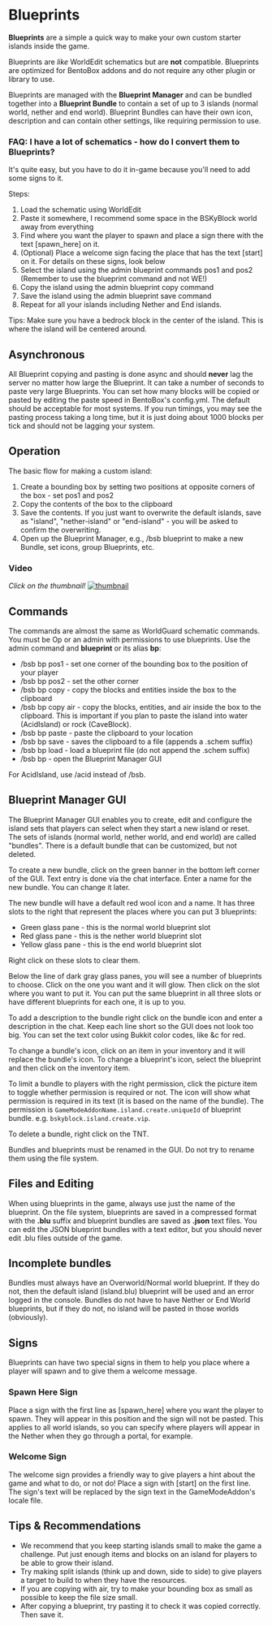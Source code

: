 # Blueprints
**Blueprints** are a simple a quick way to make your own custom starter islands inside the game.

Blueprints are *like* WorldEdit schematics but are **not** compatible. Blueprints are optimized for BentoBox addons and do not require any other plugin or library to use.

Blueprints are managed with the **Blueprint Manager** and can be bundled together into a **Blueprint Bundle** to contain a set of up to 3 islands (normal world, nether and end world). Blueprint Bundles can have their own icon, description and can contain other settings, like requiring permission to use.

### FAQ: I have a lot of schematics - how do I convert them to Blueprints?

It's quite easy, but you have to do it in-game because you'll need to add some signs to it.

Steps:

1. Load the schematic using WorldEdit
2. Paste it somewhere, I recommend some space in the BSKyBlock world away from everything
3. Find where you want the player to spawn and place a sign there with the text [spawn_here] on it.
4. (Optional) Place a welcome sign facing the place that has the text [start] on it. For details on these signs, look below
5. Select the island using the admin blueprint commands pos1 and pos2 (Remember to use the blueprint command and not WE!)
6. Copy the island using the admin blueprint copy command
7. Save the island using the admin blueprint save command
8. Repeat for all your islands including Nether and End islands.

Tips: Make sure you have a bedrock block in the center of the island. This is where the island will be centered around.

## Asynchronous
All Blueprint copying and pasting is done async and should __never__ lag the server no matter how large the Blueprint. It can take a number of seconds to paste very large Blueprints. You can set how many blocks will be copied or pasted by editing the paste speed in BentoBox's config.yml. The default should be acceptable for most systems. If you run timings, you may see the pasting process taking a long time, but it is just doing about 1000 blocks per tick and should not be lagging your system.

## Operation
The basic flow for making a custom island:

1. Create a bounding box by setting two positions at opposite corners of the box - set pos1 and pos2
2. Copy the contents of the box to the clipboard
3. Save the contents. If you just want to overwrite the default islands, save as "island", "nether-island" or "end-island" - you will be asked to confirm the overwriting.
4. Open up the Blueprint Manager, e.g., /bsb blueprint to make a new Bundle, set icons, group Blueprints, etc.

### Video
*Click on the thumbnail!*
[![thumbnail](https://user-images.githubusercontent.com/20014332/62939503-be4c5980-bdd1-11e9-8814-2253845cecd0.png)](https://youtu.be/4gvaG89uxAs)

## Commands
The commands are almost the same as WorldGuard schematic commands. You must be Op or an admin with permissions to use blueprints. Use the admin command and **blueprint** or its alias **bp**:

* /bsb bp pos1 - set one corner of the bounding box to the position of your player
* /bsb bp pos2 - set the other corner
* /bsb bp copy - copy the blocks and entities inside the box to the clipboard
* /bsb bp copy air - copy the blocks, entities, and air inside the box to the clipboard. This is important if you plan to paste the island into water (AcidIsland) or rock (CaveBlock).
* /bsb bp paste - paste the clipboard to your location
* /bsb bp save <name> - saves the clipboard to a file (appends a .schem suffix)
* /bsb bp load <name> - load a blueprint file (do not append the .schem suffix)
* /bsb bp - open the Blueprint Manager GUI

For AcidIsland, use /acid instead of /bsb.

## Blueprint Manager GUI
The Blueprint Manager GUI enables you to create, edit and configure the island sets that players can select when they start a new island or reset. The sets of islands (normal world, nether world, and end world) are called "bundles". There is a default bundle that can be customized, but not deleted. 

To create a new bundle, click on the green banner in the bottom left corner of the GUI. Text entry is done via the chat interface. Enter a name for the new bundle. You can change it later.

The new bundle will have a default red wool icon and a name. It has three slots to the right that represent the places where you can put 3 blueprints:

* Green glass pane - this is the normal world blueprint slot
* Red glass pane - this is the nether world blueprint slot
* Yellow glass pane - this is the end world blueprint slot

Right click on these slots to clear them.

Below the line of dark gray glass panes, you will see a number of blueprints to choose. Click on the one you want and it will glow. Then click on the slot where you want to put it. You can put the same blueprint in all three slots or have different blueprints for each one, it is up to you.

To add a description to the bundle right click on the bundle icon and enter a description in the chat. Keep each line short so the GUI does not look too big. You can set the text color using Bukkit color codes, like &c for red.

To change a bundle's icon, click on an item in your inventory and it will replace the bundle's icon. To change a blueprint's icon, select the blueprint and then click on the inventory item.

To limit a bundle to players with the right permission, click the picture item to toggle whether permission is required or not. The icon will show what permission is required in its text (it is based on the name of the bundle). The permission is `GameModeAddonName.island.create.uniqueId` of blueprint bundle. e.g. `bskyblock.island.create.vip`.

To delete a bundle, right click on the TNT.

Bundles and blueprints must be renamed in the GUI. Do not try to rename them using the file system.

## Files and Editing
When using blueprints in the game, always use just the name of the blueprint. On the file system, blueprints are saved in a compressed format with the **.blu** suffix and blueprint bundles are saved as **.json** text files. You can edit the JSON blueprint bundles with a text editor, but you should never edit .blu files outside of the game.

## Incomplete bundles
Bundles must always have an Overworld/Normal world blueprint. If they do not, then the default island (island.blu) blueprint will be used and an error logged in the console.
Bundles do not have to have Nether or End World blueprints, but if they do not, no island will be pasted in those worlds (obviously).

## Signs
Blueprints can have two special signs in them to help you place where a player will spawn and to give them a welcome message.

### Spawn Here Sign
Place a sign with the first line as [spawn_here] where you want the player to spawn. They will appear in this position and the sign will not be pasted. This applies to all world islands, so you can specify where players will appear in the Nether when they go through a portal, for example.

### Welcome Sign
The welcome sign provides a friendly way to give players a hint about the game and what to do, or not do! Place a sign with [start] on the first line. The sign's text will be replaced by the sign text in the GameModeAddon's locale file.

## Tips & Recommendations
* We recommend that you keep starting islands small to make the game a challenge. Put just enough items and blocks on an island for players to be able to grow their island.
* Try making split islands (think up and down, side to side) to give players a target to build to when they have the resources.
* If you are copying with air, try to make your bounding box as small as possible to keep the file size small.
* After copying a blueprint, try pasting it to check it was copied correctly. Then save it.
